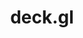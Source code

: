 ---
blog: http://medium.com/vis-gl
codehost: https://github.com/visgl/deck.gl
logohandle: deckgl
sort: deckgl
title: deck.gl
website: https://deck.gl/
---